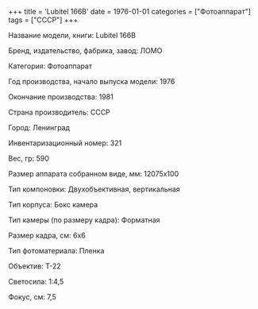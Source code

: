 +++
title = 'Lubitel 166B'
date = 1976-01-01
categories = ["Фотоаппарат"]
tags = ["СССР"]
+++

Название модели, книги: Lubitel 166B

Бренд, издательство, фабрика, завод: ЛОМО

Категория: Фотоаппарат

Год производства, начало выпуска модели: 1976

Окончание производства: 1981

Страна производитель: СССР

Город: Ленинград

Инвентаризационный номер: 321

Вес, гр: 590

Размер аппарата  собранном виде, мм: 12075x100

Тип компоновки: Двухобъективная, вертикальная

Тип корпуса: Бокс камера

Тип камеры (по размеру кадра): Форматная

Размер кадра, см: 6х6

Тип фотоматериала: Пленка

Объектив: Т-22

Светосила: 1:4,5

Фокус, см: 7,5

